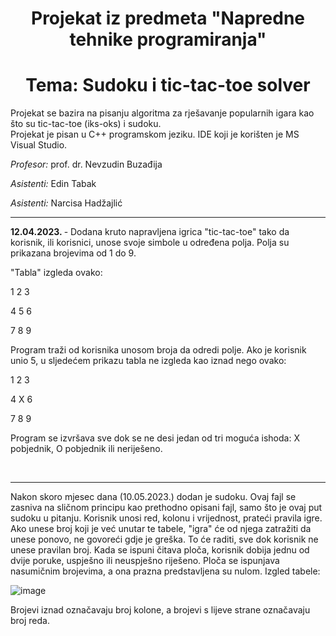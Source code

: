<h1 align = "center"> Projekat iz predmeta "Napredne tehnike programiranja"</h1>
<h1 align = "center"> Tema: Sudoku i tic-tac-toe solver</h1>

<p>Projekat se bazira na pisanju algoritma za rješavanje popularnih igara kao što su tic-tac-toe (iks-oks) i sudoku. <br>
Projekat je pisan u C++ programskom jeziku. IDE koji je korišten je MS Visual Studio. </p>

<p><i>Profesor: </i> prof. dr. Nevzudin Buzađija</p>

<p><i>Asistenti: </i> Edin Tabak</p>

<i>Asistenti: </i> Narcisa Hadžajlić</p>
<hr>

<b>12.04.2023. </b> - Dodana kruto napravljena igrica "tic-tac-toe" tako da korisnik, ili korisnici, unose svoje simbole u određena polja. Polja su prikazana brojevima od 1 do 9.
<br>

"Tabla" izgleda ovako: 

1 2 3 

4 5 6

7 8 9

Program traži od korisnika unosom broja da odredi polje. Ako je korisnik unio 5, u sljedećem prikazu tabla ne izgleda kao iznad nego ovako: 

1 2 3

4 X 6

7 8 9

Program se izvršava sve dok se ne desi jedan od tri moguća ishoda: X pobjednik, O pobjednik ili neriješeno. 

<br>
<hr>
Nakon skoro mjesec dana (10.05.2023.) dodan je sudoku. Ovaj fajl se zasniva na sličnom principu kao prethodno opisani fajl, samo što je ovaj put sudoku u pitanju. Korisnik unosi red, kolonu i vrijednost, prateći pravila igre. Ako unese broj koji je već unutar te tabele, "igra" će od njega zatražiti da unese ponovo, ne govoreći gdje je greška. To će raditi, sve dok korisnik ne unese pravilan broj. Kada se ispuni čitava ploča, korisnik dobija jednu od dvije poruke, uspješno ili neuspješno riješeno. Ploča se ispunjava nasumičnim brojevima, a ona prazna predstavljena su nulom. 
Izgled tabele:

![image](https://github.com/farisibrisevic/sudoku-i-tic-tac-toe-solver/assets/115661874/8534a407-5a25-45c0-a8c5-d9360e1806e2)


Brojevi iznad označavaju broj kolone, a brojevi s lijeve strane označavaju broj reda. 
